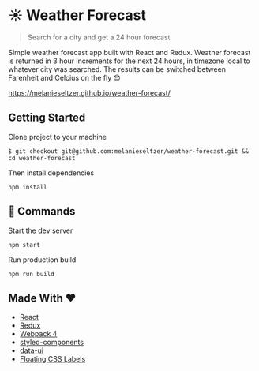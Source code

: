 # :sunny: Weather Forecast

> Search for a city and get a 24 hour forecast

Simple weather forecast app built with React and Redux. Weather forecast is returned in 3 hour increments for the next 24 hours, in timezone local to whatever city was searched. The results can be switched between Farenheit and Celcius on the fly :sunglasses:

https://melanieseltzer.github.io/weather-forecast/

## Getting Started

Clone project to your machine

```
$ git checkout git@github.com:melanieseltzer/weather-forecast.git && cd weather-forecast
```

Then install dependencies

```
npm install
```

## :rocket: Commands

Start the dev server

```
npm start
```

Run production build

```
npm run build
```

## Made With :heart:

- [React](https://reactjs.org/)
- [Redux](https://redux.js.org/)
- [Webpack 4](https://webpack.js.org/)
- [styled-components](https://www.styled-components.com/)
- [data-ui](https://github.com/williaster/data-ui)
- [Floating CSS Labels](https://github.com/tonystar/float-label-css)